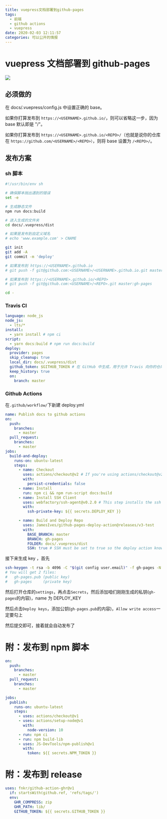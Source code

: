 ```yaml
---
title: vuepress文档部署到github-pages
tags:
  - 前端
  - github actions
  - vuepress
date: 2020-02-03 12:11:57
categories: 可以公开的情报
---
```


# vuepress 文档部署到 github-pages

![](https://ss1.bdstatic.com/70cFuXSh_Q1YnxGkpoWK1HF6hhy/it/u=292259422,410673799&fm=26&gp=0.jpg)

## 必须做的

在 docs/.vuepress/config.js 中设置正确的 base。

如果你打算发布到 `https://<USERNAME>.github.io/`，则可以省略这一步，因为 base 默认即是 "/"。

如果你打算发布到 `https://<USERNAME>.github.io/<REPO>/`（也就是说你的仓库在 `https://github.com/<USERNAME>/<REPO>）`，则将 base 设置为 `/<REPO>/`。

## 发布方案

### sh 脚本

```sh
#!/usr/bin/env sh

# 确保脚本抛出遇到的错误
set -e

# 生成静态文件
npm run docs:build

# 进入生成的文件夹
cd docs/.vuepress/dist

# 如果是发布到自定义域名
# echo 'www.example.com' > CNAME

git init
git add -A
git commit -m 'deploy'

# 如果发布到 https://<USERNAME>.github.io
# git push -f git@github.com:<USERNAME>/<USERNAME>.github.io.git master

# 如果发布到 https://<USERNAME>.github.io/<REPO>
# git push -f git@github.com:<USERNAME>/<REPO>.git master:gh-pages

cd -
```

### Travis CI

```yaml
language: node_js
node_js:
  - lts/*
install:
  - yarn install # npm ci
script:
  - yarn docs:build # npm run docs:build
deploy:
  provider: pages
  skip_cleanup: true
  local_dir: docs/.vuepress/dist
  github_token: $GITHUB_TOKEN # 在 GitHub 中生成，用于允许 Travis 向你的仓库推送代码。在 Travis 的项目设置页面进行配置，设置为 secure variable
  keep_history: true
  on:
    branch: master
```

### Github Actions

在`.github/workflow/`下新建 deploy.yml

```yml
name: Publish docs to github actions
on:
  push:
    branches:
      - master
  pull_request:
    branches:
      - master
jobs:
  build-and-deploy:
    runs-on: ubuntu-latest
    steps:
      - name: Checkout
        uses: actions/checkout@v2 # If you're using actions/checkout@v2 you must set persist-credentials to false in most cases for the deployment to work correctly.
        with:
          persist-credentials: false
      - name: Install
        run: npm ci && npm run-script docs:build
      - name: Install SSH Client
        uses: webfactory/ssh-agent@v0.2.0 # This step installs the ssh client into the workflow run. There's many options available for this on the action marketplace.
        with:
          ssh-private-key: ${{ secrets.DEPLOY_KEY }}

      - name: Build and Deploy Repo
        uses: JamesIves/github-pages-deploy-action@releases/v3-test
        with:
          BASE_BRANCH: master
          BRANCH: gh-pages
          FOLDER: docs/.vuepress/dist
          SSH: true # SSH must be set to true so the deploy action knows which protocol to deploy with.
```

接下来生成 key ，首先

```sh
ssh-keygen -t rsa -b 4096 -C "$(git config user.email)" -f gh-pages -N ""
# You will get 2 files:
#   gh-pages.pub (public key)
#   gh-pages     (private key)
```

然后打开仓库的`settings`，再点击`Secrets`，然后添加咱们刚刚生成的私钥(`gh-pages`的内容)，name 为 DEPLOY_KEY

然后点击`Deploy keys`，添加公钥(`gh-pages.pub`的内容)，`Allow write access`一定要勾上

然后提交即可，接着就会自动发布了

# 附：发布到 npm 脚本

```yml
on:
  push:
    branches:
      - master
  pull_request:
    branches:
      - master

jobs:
  publish:
    runs-on: ubuntu-latest
    steps:
      - uses: actions/checkout@v1
      - uses: actions/setup-node@v1
        with:
          node-version: 10
      - run: npm ci
      - run: npm build-lib
      - uses: JS-DevTools/npm-publish@v1
        with:
          token: ${{ secrets.NPM_TOKEN }}
```

# 附：发布到 release

```yml
uses: fnkr/github-action-ghr@v1
  if: startsWith(github.ref, 'refs/tags/')
  env:
    GHR_COMPRESS: zip
    GHR_PATH: lib/
    GITHUB_TOKEN: ${{ secrets.GITHUB_TOKEN }}
```
